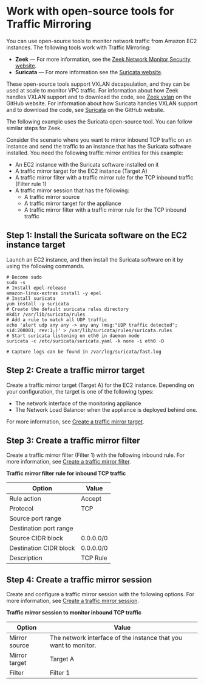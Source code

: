 # Work with open\-source tools for Traffic Mirroring<a name="tm-example-open-source"></a>

You can use open\-source tools to monitor network traffic from Amazon EC2 instances\. The following tools work with Traffic Mirroring:
+ **Zeek** — For more information, see the [Zeek Network Monitor Security website](https://www.zeek.org/)\.
+ **Suricata** — For more information see the [Suricata website](https://suricata-ids.org/)\.

These open\-source tools support VXLAN decapsulation, and they can be used at scale to monitor VPC traffic\. For information about how Zeek handles VXLAN support and to download the code, see [Zeek vxlan](https://github.com/zeek/zeek/tree/master/src/analyzer/protocol/vxlan) on the GitHub website\. For information about how Suricata handles VXLAN support and to download the code, see [Suricata](https://github.com/OISF/suricata) on the GitHub website\.

The following example uses the Suricata open\-source tool\. You can follow similar steps for Zeek\.

Consider the scenario where you want to mirror inbound TCP traffic on an instance and send the traffic to an instance that has the Suricata software installed\. You need the following traffic mirror entities for this example:
+ An EC2 instance with the Suricata software installed on it
+ A traffic mirror target for the EC2 instance \(Target A\)
+ A traffic mirror filter with a traffic mirror rule for the TCP inbound traffic \(Filter rule 1\)
+ A traffic mirror session that has the following:
  + A traffic mirror source
  + A traffic mirror target for the appliance
  + A traffic mirror filter with a traffic mirror rule for the TCP inbound traffic

## Step 1: Install the Suricata software on the EC2 instance target<a name="tm-example-open-source-install-software"></a>

Launch an EC2 instance, and then install the Suricata software on it by using the following commands\.

```
# Become sudo
sudo -s
# Install epel-release
amazon-linux-extras install -y epel
# Install suricata
yum install -y suricata
# Create the default suricata rules directory
mkdir /var/lib/suricata/rules
# Add a rule to match all UDP traffic
echo 'alert udp any any -> any any (msg:"UDP traffic detected"; sid:200001; rev:1;)' > /var/lib/suricata/rules/suricata.rules
# Start suricata listening on eth0 in daemon mode
suricata -c /etc/suricata/suricata.yaml -k none -i eth0 -D

# Capture logs can be found in /var/log/suricata/fast.log
```

## Step 2: Create a traffic mirror target<a name="tm-example-open-source-step-create-target"></a>

Create a traffic mirror target \(Target A\) for the EC2 instance\. Depending on your configuration, the target is one of the following types:
+ The network interface of the monitoring appliance
+ The Network Load Balancer when the appliance is deployed behind one\.

For more information, see [Create a traffic mirror target](traffic-mirroring-target.md#create-traffic-mirroring-target)\.

## Step 3: Create a traffic mirror filter<a name="tm-example-open-source-step-create-filter"></a>

Create a traffic mirror filter \(Filter 1\) with the following inbound rule\. For more information, see [Create a traffic mirror filter](traffic-mirroring-filter.md#create-traffic-mirroring-filter)\.


**Traffic mirror filter rule for inbound TCP traffic**  

| Option | Value | 
| --- | --- | 
| Rule action | Accept | 
| Protocol | TCP | 
| Source port range |  | 
| Destination port range |  | 
| Source CIDR block | 0\.0\.0\.0/0 | 
| Destination CIDR block | 0\.0\.0\.0/0 | 
| Description | TCP Rule | 

## Step 4: Create a traffic mirror session<a name="tm-example-open-source-step-create-session"></a>

Create and configure a traffic mirror session with the following options\. For more information, see [Create a traffic mirror session](traffic-mirroring-session.md#create-traffic-mirroring-session)\.


**Traffic mirror session to monitor inbound TCP traffic**  

| Option | Value | 
| --- | --- | 
| Mirror source | The network interface of the instance that you want to monitor\. | 
| Mirror target | Target A | 
| Filter | Filter 1 | 